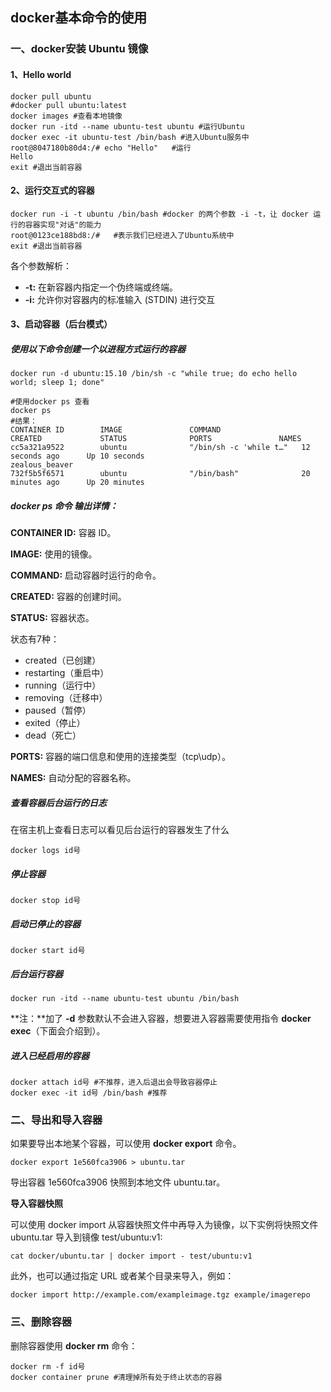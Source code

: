 ## docker基本命令的使用

### 一、docker安装 Ubuntu 镜像

#### 1、Hello world

```shell
docker pull ubuntu
#docker pull ubuntu:latest
docker images #查看本地镜像
docker run -itd --name ubuntu-test ubuntu #运行Ubuntu
docker exec -it ubuntu-test /bin/bash #进入Ubuntu服务中
root@8047180b80d4:/# echo "Hello"   #运行           
Hello
exit #退出当前容器
```

#### 2、运行交互式的容器

```shell
docker run -i -t ubuntu /bin/bash #docker 的两个参数 -i -t，让 docker 运行的容器实现"对话"的能力
root@0123ce188bd8:/#   #表示我们已经进入了Ubuntu系统中
exit #退出当前容器
```

各个参数解析：

- **-t:** 在新容器内指定一个伪终端或终端。
- **-i:** 允许你对容器内的标准输入 (STDIN) 进行交互

#### 3、启动容器（后台模式）

##### 使用以下命令创建一个以进程方式运行的容器

```shell
docker run -d ubuntu:15.10 /bin/sh -c "while true; do echo hello world; sleep 1; done"

#使用docker ps 查看
docker ps
#结果：
CONTAINER ID        IMAGE               COMMAND                  CREATED             STATUS              PORTS               NAMES
cc5a321a9522        ubuntu              "/bin/sh -c 'while t…"   12 seconds ago      Up 10 seconds                           zealous_beaver
732f5b5f6571        ubuntu              "/bin/bash"              20 minutes ago      Up 20 minutes 
```

##### docker ps 命令 输出详情：

**CONTAINER ID:** 容器 ID。

**IMAGE:** 使用的镜像。

**COMMAND:** 启动容器时运行的命令。

**CREATED:** 容器的创建时间。

**STATUS:** 容器状态。

状态有7种：

- created（已创建）
- restarting（重启中）
- running（运行中）
- removing（迁移中）
- paused（暂停）
- exited（停止）
- dead（死亡）

**PORTS:** 容器的端口信息和使用的连接类型（tcp\udp）。

**NAMES:** 自动分配的容器名称。

##### 查看容器后台运行的日志

在宿主机上查看日志可以看见后台运行的容器发生了什么

```shell
docker logs id号 
```

##### 停止容器

```shell
docker stop id号 
```

##### 启动已停止的容器

```shell
docker start id号
```

##### 后台运行容器

```
docker run -itd --name ubuntu-test ubuntu /bin/bash
```

**注：**加了 **-d** 参数默认不会进入容器，想要进入容器需要使用指令 **docker exec**（下面会介绍到）。

##### 进入已经启用的容器

```
docker attach id号 #不推荐，进入后退出会导致容器停止
docker exec -it id号 /bin/bash #推荐
```

### 二、导出和导入容器

如果要导出本地某个容器，可以使用 **docker export** 命令。

```shell
docker export 1e560fca3906 > ubuntu.tar
```

导出容器 1e560fca3906 快照到本地文件 ubuntu.tar。

**导入容器快照**

可以使用 docker import 从容器快照文件中再导入为镜像，以下实例将快照文件 ubuntu.tar 导入到镜像 test/ubuntu:v1:

```shell
cat docker/ubuntu.tar | docker import - test/ubuntu:v1
```

此外，也可以通过指定 URL 或者某个目录来导入，例如：

```shell
docker import http://example.com/exampleimage.tgz example/imagerepo
```

### 三、删除容器

删除容器使用 **docker rm** 命令：

```shell
docker rm -f id号
docker container prune #清理掉所有处于终止状态的容器
```

